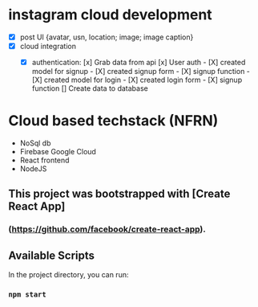 # instagram cloud development
- [X] post UI {avatar, usn, location; image; image caption}
- [X] cloud integration
    - [X] authentication:
        [x] Grab data from api
        [x] User auth
            - [X] created model for signup
            - [X] created signup form
            - [X] signup function
            - [X] created model for login
            - [X] created login form
            - [X] signup function
        [] Create data to database




# Cloud based techstack (NFRN)
- NoSql db
- Firebase Google Cloud
- React frontend
- NodeJS


## This project was bootstrapped with [Create React App]
### (https://github.com/facebook/create-react-app).

## Available Scripts

In the project directory, you can run:

### `npm start`

